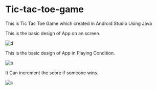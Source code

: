 # Tic-tac-toe-game
This is Tic Tac Toe Game which created in Android Studio Using Java 

This is the basic design of App on an screen.


![d](https://user-images.githubusercontent.com/56362227/130275305-75a7428a-a284-435f-8cf8-292c8636ebaf.png)


This is the basic design of App in Playing Condition.




![b](https://user-images.githubusercontent.com/56362227/130275567-bd7c3281-03e1-4cbf-abf3-9233580c4fec.png)

It Can increment the score if someone wins.



![c](https://user-images.githubusercontent.com/56362227/130275724-844e0470-6e0a-4697-9362-8595a515d86c.png)


